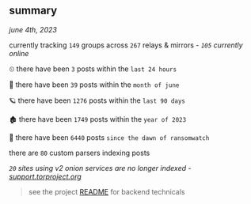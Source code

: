 
## summary
_june 4th, 2023_

currently tracking `149` groups across `267` relays & mirrors - _`105` currently online_

⏲ there have been `3` posts within the `last 24 hours`

🦈 there have been `39` posts within the `month of june`

🪐 there have been `1276` posts within the `last 90 days`

🏚 there have been `1749` posts within the `year of 2023`

🦕 there have been `6440` posts `since the dawn of ransomwatch`

there are `80` custom parsers indexing posts

_`20` sites using v2 onion services are no longer indexed - [support.torproject.org](https://support.torproject.org/onionservices/v2-deprecation/)_

> see the project [README](https://github.com/joshhighet/ransomwatch#ransomwatch--) for backend technicals
